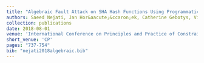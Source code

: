 ```yaml
---
title: "Algebraic Fault Attack on SHA Hash Functions Using Programmatic SAT Solvers"
authors: Saeed Nejati, Jan Hor&aacute;&ccaron;ek, Catherine Gebotys, Vijay Ganesh
collection: publications
date: 2018-08-01
venue: 'International Conference on Principles and Practice of Constraint Programming'
short_venue: 'CP'
pages: "737-754"
bib: "nejati2018algebraic.bib"
---
```


